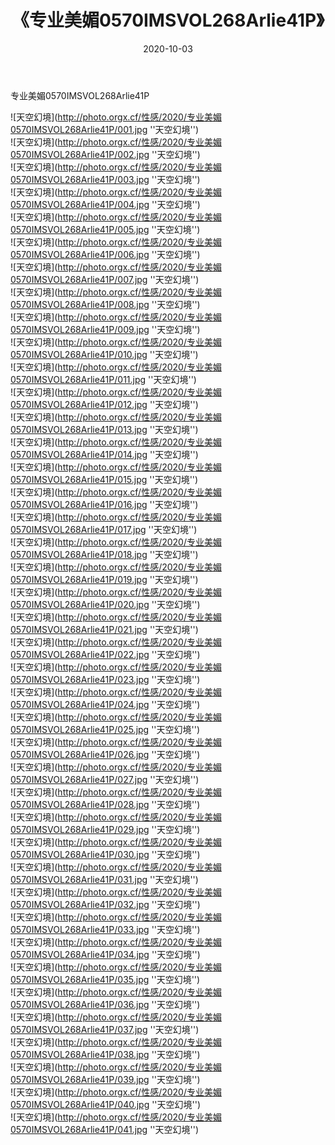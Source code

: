 ﻿---
layout: post
title:  《专业美媚0570IMSVOL268Arlie41P》
date:   2020-10-03
image: http://photo.orgx.cf/性感/2020/专业美媚0570IMSVOL268Arlie41P/000.jpg
categories: [美女, 性感, 泳衣]
---

专业美媚0570IMSVOL268Arlie41P



![天空幻境](http://photo.orgx.cf/性感/2020/专业美媚0570IMSVOL268Arlie41P/001.jpg ''天空幻境'') <br>
![天空幻境](http://photo.orgx.cf/性感/2020/专业美媚0570IMSVOL268Arlie41P/002.jpg ''天空幻境'') <br>
![天空幻境](http://photo.orgx.cf/性感/2020/专业美媚0570IMSVOL268Arlie41P/003.jpg ''天空幻境'') <br>
![天空幻境](http://photo.orgx.cf/性感/2020/专业美媚0570IMSVOL268Arlie41P/004.jpg ''天空幻境'') <br>
![天空幻境](http://photo.orgx.cf/性感/2020/专业美媚0570IMSVOL268Arlie41P/005.jpg ''天空幻境'') <br>
![天空幻境](http://photo.orgx.cf/性感/2020/专业美媚0570IMSVOL268Arlie41P/006.jpg ''天空幻境'') <br>
![天空幻境](http://photo.orgx.cf/性感/2020/专业美媚0570IMSVOL268Arlie41P/007.jpg ''天空幻境'') <br>
![天空幻境](http://photo.orgx.cf/性感/2020/专业美媚0570IMSVOL268Arlie41P/008.jpg ''天空幻境'') <br>
![天空幻境](http://photo.orgx.cf/性感/2020/专业美媚0570IMSVOL268Arlie41P/009.jpg ''天空幻境'') <br>
![天空幻境](http://photo.orgx.cf/性感/2020/专业美媚0570IMSVOL268Arlie41P/010.jpg ''天空幻境'') <br>
![天空幻境](http://photo.orgx.cf/性感/2020/专业美媚0570IMSVOL268Arlie41P/011.jpg ''天空幻境'') <br>
![天空幻境](http://photo.orgx.cf/性感/2020/专业美媚0570IMSVOL268Arlie41P/012.jpg ''天空幻境'') <br>
![天空幻境](http://photo.orgx.cf/性感/2020/专业美媚0570IMSVOL268Arlie41P/013.jpg ''天空幻境'') <br>
![天空幻境](http://photo.orgx.cf/性感/2020/专业美媚0570IMSVOL268Arlie41P/014.jpg ''天空幻境'') <br>
![天空幻境](http://photo.orgx.cf/性感/2020/专业美媚0570IMSVOL268Arlie41P/015.jpg ''天空幻境'') <br>
![天空幻境](http://photo.orgx.cf/性感/2020/专业美媚0570IMSVOL268Arlie41P/016.jpg ''天空幻境'') <br>
![天空幻境](http://photo.orgx.cf/性感/2020/专业美媚0570IMSVOL268Arlie41P/017.jpg ''天空幻境'') <br>
![天空幻境](http://photo.orgx.cf/性感/2020/专业美媚0570IMSVOL268Arlie41P/018.jpg ''天空幻境'') <br>
![天空幻境](http://photo.orgx.cf/性感/2020/专业美媚0570IMSVOL268Arlie41P/019.jpg ''天空幻境'') <br>
![天空幻境](http://photo.orgx.cf/性感/2020/专业美媚0570IMSVOL268Arlie41P/020.jpg ''天空幻境'') <br>
![天空幻境](http://photo.orgx.cf/性感/2020/专业美媚0570IMSVOL268Arlie41P/021.jpg ''天空幻境'') <br>
![天空幻境](http://photo.orgx.cf/性感/2020/专业美媚0570IMSVOL268Arlie41P/022.jpg ''天空幻境'') <br>
![天空幻境](http://photo.orgx.cf/性感/2020/专业美媚0570IMSVOL268Arlie41P/023.jpg ''天空幻境'') <br>
![天空幻境](http://photo.orgx.cf/性感/2020/专业美媚0570IMSVOL268Arlie41P/024.jpg ''天空幻境'') <br>
![天空幻境](http://photo.orgx.cf/性感/2020/专业美媚0570IMSVOL268Arlie41P/025.jpg ''天空幻境'') <br>
![天空幻境](http://photo.orgx.cf/性感/2020/专业美媚0570IMSVOL268Arlie41P/026.jpg ''天空幻境'') <br>
![天空幻境](http://photo.orgx.cf/性感/2020/专业美媚0570IMSVOL268Arlie41P/027.jpg ''天空幻境'') <br>
![天空幻境](http://photo.orgx.cf/性感/2020/专业美媚0570IMSVOL268Arlie41P/028.jpg ''天空幻境'') <br>
![天空幻境](http://photo.orgx.cf/性感/2020/专业美媚0570IMSVOL268Arlie41P/029.jpg ''天空幻境'') <br>
![天空幻境](http://photo.orgx.cf/性感/2020/专业美媚0570IMSVOL268Arlie41P/030.jpg ''天空幻境'') <br>
![天空幻境](http://photo.orgx.cf/性感/2020/专业美媚0570IMSVOL268Arlie41P/031.jpg ''天空幻境'') <br>
![天空幻境](http://photo.orgx.cf/性感/2020/专业美媚0570IMSVOL268Arlie41P/032.jpg ''天空幻境'') <br>
![天空幻境](http://photo.orgx.cf/性感/2020/专业美媚0570IMSVOL268Arlie41P/033.jpg ''天空幻境'') <br>
![天空幻境](http://photo.orgx.cf/性感/2020/专业美媚0570IMSVOL268Arlie41P/034.jpg ''天空幻境'') <br>
![天空幻境](http://photo.orgx.cf/性感/2020/专业美媚0570IMSVOL268Arlie41P/035.jpg ''天空幻境'') <br>
![天空幻境](http://photo.orgx.cf/性感/2020/专业美媚0570IMSVOL268Arlie41P/036.jpg ''天空幻境'') <br>
![天空幻境](http://photo.orgx.cf/性感/2020/专业美媚0570IMSVOL268Arlie41P/037.jpg ''天空幻境'') <br>
![天空幻境](http://photo.orgx.cf/性感/2020/专业美媚0570IMSVOL268Arlie41P/038.jpg ''天空幻境'') <br>
![天空幻境](http://photo.orgx.cf/性感/2020/专业美媚0570IMSVOL268Arlie41P/039.jpg ''天空幻境'') <br>
![天空幻境](http://photo.orgx.cf/性感/2020/专业美媚0570IMSVOL268Arlie41P/040.jpg ''天空幻境'') <br>
![天空幻境](http://photo.orgx.cf/性感/2020/专业美媚0570IMSVOL268Arlie41P/041.jpg ''天空幻境'') <br>